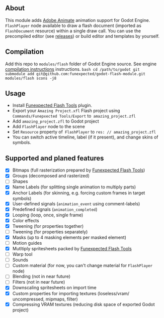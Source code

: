 ## About
This module adds [Adobe Animate](https://www.adobe.com/products/animate.html) animation support for Godot Engine. `FlashPlayer` node available to draw a flash document (imported as` FlashDocument` resource) within a single draw call. You can use the precompiled editor (see [releases](https://github.com/funexpected/godot-flash-module/releases)) or build editor and templates by yourself.

## Compilation
Add this repo to `modules/flash` folder of Godot Engine source. See engine [compilation instructions](https://docs.godotengine.org/en/stable/development/compiling/index.html) instructions.
`` bash
cd /path/to/godot
git submodule add git@github.com:funexpected/godot-flash-module.git modules/flash
scons -j8
``

## Usage
- Install [Funexpected Flash Tools](https://github.com/funexpected/flash-tools) plugin.
- Export your `Amazing Project.xfl` Flash project using `Commands/Funepxected Tools/Export` to` amazing_project.zfl`
- Add `amazing_project.zfl` to Godot project
- Add `FlashPlayer` node to the scene
- Set `Resource` property of` FlashPlayer` to `res: // amazing_project.zfl`
- You can switch active timeline, label (if it present), and change skins of symbols.

## Supported and planed features
- [x] Bitmaps (full rasterization prepared by [Funexpected Flash Tools](https://github.com/funexpected/flash-tools))
- [x] Groups (decomposed and rasterized)
- [ ] Shapes
- [x] Name Labels (for splitting single animation to multiply parts)
- [x] Anchor Labels (for skinning, e.g. forcing custom frames in target symbols)
- [x] User-defined signals (`animation_event` using comment-labels)
- [x] Predefined signals (`animation_completed`)
- [x] Looping (loop, once, single frame)
- [x] Color effects
- [x] Tweening (for properties together)
- [ ] Tweening (for properties separately)
- [x] Masks (up to 4 masking elements per masked element)
- [ ] Motion guides
- [x] Mutltiply spritesheets packed by [Funexpected Flash Tools](https://github.com/funexpected/flash-tools)
- [ ] Warp tool
- [ ] Sounds
- [ ] Custom material (for now, you can't change material for `FlashPlayer` node)
- [ ] Blending (not in near future)
- [ ] Filters (not in near future)
- [x] Downscaling spritesheets on import time
- [x] Custom properties for importing textures (loseless/vram/ uncompressed, mipmaps, filter)
- [x] Compressing VRAM textures (reducing disk space of exported Godot project)